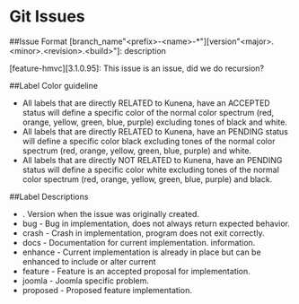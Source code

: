 # Git Issues


##Issue Format
[branch_name"\<prefix\>-\<name\>-*"][version"\<major\>.\<minor\>.\<revision\>.\<build\>"]: description

[feature-hmvc][3.1.0.95]: This issue is an issue, did we do recursion?

##Label Color guideline
* All labels that are directly RELATED to Kunena, have an ACCEPTED status will define a specific color of the normal color spectrum (red, orange, yellow, green, blue, purple) excluding tones of black and white.
* All labels that are directly RELATED to Kunena, have an PENDING status will define a specific color black excluding tones of the normal color spectrum (red, orange, yellow, green, blue, purple) and white.
* All labels that are directly NOT RELATED to Kunena, have an PENDING status will define a specific color white excluding tones of the normal color spectrum (red, orange, yellow, green, blue, purple) and black.

##Label Descriptions
* <major>.<minor> Version when the issue was originally created.
* bug - Bug in implementation, does not always return expected behavior.
* crash - Crash in implementation, program does not exit correctly.
* docs - Documentation for current implementation.
information.
* enhance - Current implementation is already in place but can be enhanced to include or alter current 
* feature - Feature is an accepted proposal for implementation.
* joomla - Joomla specific problem.
* proposed - Proposed feature implementation.